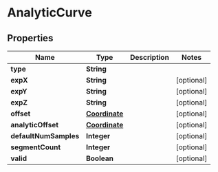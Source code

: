 

# AnalyticCurve


## Properties

| Name | Type | Description | Notes |
|------------ | ------------- | ------------- | -------------|
|**type** | **String** |  |  |
|**expX** | **String** |  |  [optional] |
|**expY** | **String** |  |  [optional] |
|**expZ** | **String** |  |  [optional] |
|**offset** | [**Coordinate**](Coordinate.md) |  |  [optional] |
|**analyticOffset** | [**Coordinate**](Coordinate.md) |  |  [optional] |
|**defaultNumSamples** | **Integer** |  |  [optional] |
|**segmentCount** | **Integer** |  |  [optional] |
|**valid** | **Boolean** |  |  [optional] |



